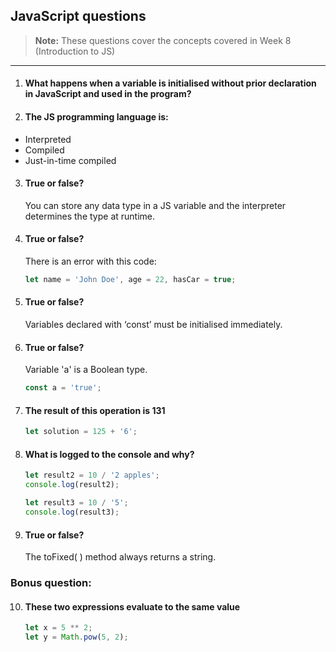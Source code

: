 ## JavaScript questions 

> **Note:**
>These questions  cover the concepts covered in Week 8 (Introduction to JS)

---

1. #### What happens when a variable is initialised without prior declaration in JavaScript and used in the program? 

1. #### The JS programming language is:

  - Interpreted
  - Compiled
  - Just-in-time compiled

3. #### True or false? 
  
   You can store any data type in a JS variable and the interpreter determines the type at runtime.

4. #### True or false? 

   There is an error with this code: 
   ```javascript
   let name = 'John Doe', age = 22, hasCar = true;
   ```

5. #### True or false? 

    Variables declared with ‘const’ must be initialised immediately. 

6. #### True or false?

    Variable 'a' is a Boolean type.
   ```javascript
   const a = 'true';
   ```

7. #### The result of this operation is 131

   ```javascript
   let solution = 125 + '6';
   ``` 

8. #### What is logged to the console and why?

   ```javascript 
   let result2 = 10 / '2 apples';
   console.log(result2);

   let result3 = 10 / '5';
   console.log(result3);
   ```

9. #### True or false?
 
   The toFixed( ) method always returns a string.

### Bonus question:

10. #### These two expressions evaluate to the same value

    ```javascript
    let x = 5 ** 2;
    let y = Math.pow(5, 2);
    ```
    